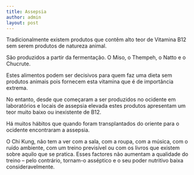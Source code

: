 ```yaml
---
title: Assepsia
author: admin
layout: post
---
```

Tradicionalmente existem produtos que contêm alto teor de Vitamina B12 sem serem produtos de natureza animal.

São produzidos a partir da fermentação. O Miso, o Thempeh, o Natto e o Chucrute.

Estes alimentos podem ser decisivos para quem faz uma dieta sem produtos animais pois fornecem esta vitamina que é de importância extrema.

No entanto, desde que começaram a ser produzidos no ocidente em laboratórios e locais de assepsia elevada estes produtos apresentam um teor muito baixo ou inexistente de B12.

Há muitos hábitos que quando foram transplantados do oriente para o ocidente encontraram a assepsia.

O Chi Kung, não tem a ver com a sala, com a roupa, com a música, com o ruído ambiente, com um treino previsível ou com os livros que existem sobre aquilo que se pratica. Esses factores não aumentam a qualidade do treino &#8211; pelo contrário, tornam-o asséptico e o seu poder nutritivo baixa consideravelmente.